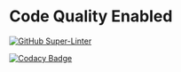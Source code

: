 # Code Quality Enabled

[![GitHub Super-Linter](https://github.com/vishalgr/NodeJs/workflows/Lint%20Code%20Base/badge.svg)](https://github.com/marketplace/actions/super-linter)

[![Codacy Badge](https://app.codacy.com/project/badge/Grade/5a42a200c5df4d0b9e86ea4fe4ed0f84)](https://www.codacy.com/gh/vishalgr/NodeJs/dashboard?utm_source=github.com&amp;utm_medium=referral&amp;utm_content=vishalgr/NodeJs&amp;utm_campaign=Badge_Grade)
